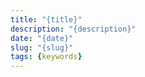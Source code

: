 ```yaml
---
title: "{title}"
description: "{description}"
date: "{date}"
slug: "{slug}"
tags: {keywords}
---
```

